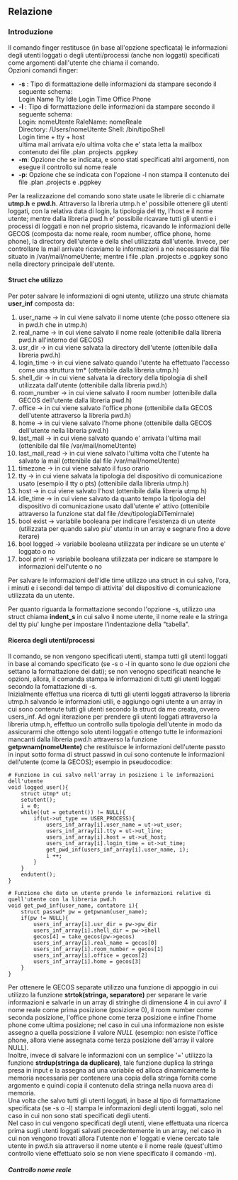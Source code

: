 ## Relazione

### Introduzione

Il comando finger restitusce (in base all'opzione specficata) le informazioni degli utenti loggati o degli utenti/processi (anche non loggati) specificati come argomenti dall'utente che chiama il comando.  
Opzioni comandi finger:
* **-s** : Tipo di formattazione delle informazioni da stampare secondo il seguente schema:   
    Login    Name   Tty     Idle    Login Time    Office   Phone
* **-l** : Tipo di formattazione delle informazioni da stampare secondo il seguente schema:  
    Login: nomeUtente               RaleName: nomeReale  
    Directory: /Users/nomeUtente    Shell: /bin/tipoShell  
    Login time + tty + host  
    ultima mail arrivata e/o ultima volta che e' stata letta la mailbox  
    contenuto dei file .plan .projects .pgpkey  
* **-m**: Opzione che se indicata, e sono stati specificati altri argomenti, non esegue il controllo sul nome reale 
* **-p**: Opzione che se indicata con l'opzione -l non stampa il contenuto dei file .plan .projects e .pgpkey   

Per la realizzazione del comando sono state usate le librerie di c chiamate **utmp.h** e **pwd.h**. Attraverso la libreria utmp.h e' possibile ottenere gli utenti loggati, con la relativa data di login, la tipologia del tty, l'host e il nome utente; mentre dalla libreria pwd.h e' possibile ricavare tutti gli utenti e i processi di loggati e non nel proprio sistema, ricavando le informazioni delle GECOS (composta da: nome reale, room number, office phone, home phone), la directory dell'utente e della shel utilizzata dall'utente. Invece, per controllare la mail arrivate ricaviamo le informazioni a noi necessarie dal file situato in /var/mail/nomeUtente; mentre i file .plan .projects e .pgpkey sono nella directory principale dell'utente.  

#### Struct che utilizzo

Per poter salvare le informazioni di ogni utente, utilizzo una strutc chiamata **user_inf** composta da:
1. user_name -> in cui viene salvato il nome utente (che posso ottenere sia in pwd.h che in utmp.h)
2. real_name -> in cui viene salvato il nome reale (ottenibile dalla libreria pwd.h all'interno del GECOS)
3. usr_dir -> in cui viene salvata la directory dell'utente (ottenibile dalla libreria pwd.h)
4. login_time -> in cui viene salvato quando l'utente ha effettuato l'accesso come una struttura tm* (ottenibile dalla libreria utmp.h)
5. shell_dir -> in cui viene salvata la directory della tipologia di shell utilizzata dall'utente (ottenibile dalla libreria pwd.h)
6. room_number -> in cui viene salvato il room number (ottenibile dalla GECOS dell'utente dalla libreria pwd.h)
7. office -> in cui viene salvato l'office phone (ottenibile dalla GECOS dell'utente attraverso la libreria pwd.h)
8. home -> in cui viene salvato l'home phone (ottenibile dalla GECOS dell'utente nella libreria pwd.h)
9. last_mail -> in cui viene salvato quando e' arrivata l'ultima mail (ottenibile dal file /var/mail/nomeUtente)
10. last_mail_read -> in cui viene salvato l'ultima volta che l'utente ha salvato la mail (ottenibile dal file /var/mail/nomeUtente)
11. timezone -> in cui viene salvato il fuso orario
12. tty -> in cui viene salvata la tipologia del dispositivo di comunicazione usato (esempio il tty o pts) (ottenibile dalla libreria utmp.h)
13. host -> in cui viene salvato l'host (ottenibile dalla libreria utmp.h)
14. idle_time -> in cui viene salvato da quanto tempo la tipologia del dispositivo di comunicazione usato dall'utente e' attivo (ottenibile attraverso la funzione stat dal file /dev/tipologiaDiTemirnale)
15. bool exist -> variabile booleana per indicare l'esistenza di un utente (utilizzata per quando salvo piu' utentu in un array e segnare fino a dove iterare)
16. bool logged -> variabile booleana utilizzata per indicare se un utente e' loggato o no 
17. bool print -> variabile booleana utilizzata per indicare se stampare le informazioni dell'utente o no 

Per salvare le informazioni dell'idle time utilizzo una struct in cui salvo, l'ora, i minuti e i secondi del tempo di attivita' del dispositivo di comunicazione utilizzata da un utente.  

Per quanto riguarda la formattazione secondo l'opzione -s, utilizzo una struct chiama **indent_s** in cui salvo il nome utente, il nome reale e la stringa del tty piu' lunghe per impostare l'indentazione della "tabella".

#### Ricerca degli utenti/processi

Il comando, se non vengono specificati utenti, stampa tutti gli utenti loggati in base al comando specificato (se -s o -l in quanto sono le due opzioni che settano la formattazione dei dati); se non venogno specificati neanche le opzioni, allora, il comanda stampa le informazioni di tutti gli utenti loggati secondo la fomattazione di -s.  
Inizialmente effettua una ricerca di tutti gli utenti loggati attraverso la libreria utmp.h salvando le informazioni utili, e aggiungo ogni utente a un array in cui sono contenute tutti gli utenti secondo la struct da me creata, ovvero users_inf. Ad ogni iterazione per prendere gli utenti loggati attraverso la libreria utmp.h, effettuo un controllo sulla tipologia dell'utente in modo da assicurarmi che ottengo solo utenti loggati e ottengo tutte le informazioni mancanti dalla libreria pwd.h attraverso la funzione **getpwnam(nomeUtente)** che restituisce le informazioni dell'utente passto in input sotto forma di struct passwd in cui sono contenute le informazioni dell'utente (come la GECOS); esempio in pseudocodice:  
```
# Funzione in cui salvo nell'array in posizione i le informazioni dell'utente 
void logged_user(){
    struct utmp* ut;
    setutent();
    i = 0;
    while((ut = getutent()) != NULL){
        if(ut->ut_type == USER_PROCESS){
            users_inf_array[i].user_name = ut->ut_user;
            users_inf_array[i].tty = ut->ut_line;
            users_inf_array[i].host = ut->ut_host;
            users_inf_array[i].login_time = ut->ut_time;
            get_pwd_inf(users_inf_array[i].user_name, i);
            i ++;
        }
    }
    endutent();
}

# Funzione che dato un utente prende le informazioni relative di quell'utente con la libreria pwd.h
void get_pwd_inf(user_name, contatore i){
    struct passwd* pw = getpwnam(user_name);
    if(pw != NULL){
        users_inf_array[i].usr_dir = pw->pw_dir
        users_inf_array[i].shell_dir = pw->shell
        gecos[4] = take_gecos(pw->gecos)
        users_inf_array[i].real_name = gecos[0]
        users_inf_array[i].room_number = gecos[1]
        users_inf_array[i].office = gecos[2]
        users_inf_array[i].home = gecos[3]
    }
}
```
Per ottenere le GECOS separate utilizzo una funzione di appoggio in cui utilizzo la funzione **strtok(stringa, separatore)** per separare le varie informazioni e salvarle in un array di stringhe di dimensione 4 in cui avro' il nome reale come prima posizione (posizione 0), il room number come seconda posizione, l'office phone come terza posizione e infine l'home phone come ultima posizione; nel caso in cui una informazione non esiste assegno a quella possizione il valore *NULL* (esempio: non esiste l'office phone, allora viene assegnata come terza posizione dell'array il valore NULL).  
Inoltre, invece di salvare le informazioni con un semplice '=' utilizzo la funzione **strdup(stringa da duplicare)**, tale funzione duplica la stringa presa in input e la assegna ad una variabile ed alloca dinamicamente la memoria necessaria per contenere una copia della stringa fornita come argomento e quindi copia il contenuto della stringa nella nuova area di memoria.  
Una volta che salvo tutti gli utenti loggati, in base al tipo di formattazione specificata (se -s o -l) stampa le informazioni degli utenti loggati, solo nel caso in cui non sono stati specificati degli utenti.  
Nel caso in cui vengono specificati degli utenti, viene effettuata una ricerca prima sugli utenti loggati salvati precedentemente in un array, nel caso in cui non vengono trovati allora l'utente non e' loggati e viene cercato tale utente in pwd.h sia attraverso il nome utente e il nome reale (quest'ultimo controllo viene effettuato solo se non viene specificato il comando -m).  

##### Controllo nome reale
